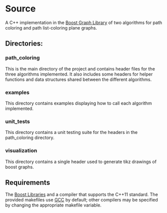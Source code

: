 # Source
 A C++ implementation in the [Boost Graph Library](http://www.boost.org/doc/libs/1_64_0/libs/graph/doc/index.html) of two algorithms for path
 coloring and path list-coloring plane graphs.

## Directories:

### path_coloring
 This is the main directory of the project and contains header files for the
 three algorithms implemented. It also includes some headers for helper functions
 and data structures shared between the different algorithms. 

### examples
 This directory contains examples displaying how to call each algorithm
 implemented.

### unit_tests
 This directory contains a unit testing suite for the headers in the
 path_coloring directory.

### visualization
 This directory contains a single header used to generate tikz drawings of
 boost graphs.

## Requirements
 The [Boost Libraries](http://www.boost.org/) and a compiler that supports the
 C++11 standard. The provided makefiles use [GCC](https://gcc.gnu.org/) by
 default; other compilers may be specified by changing the appropriate makefile
 variable.
